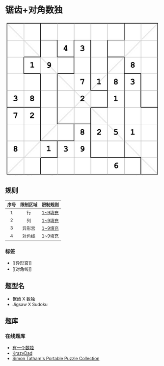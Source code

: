 # 锯齿+对角数独

![题](../../../images/sudoku/锯齿+对角数独.png)

## 规则

| 序号  | 限制区域 | 限制规则    |
|:---:|:----:|:--------|
|  1  |  行   | [1~9填充] |
|  2  |  列   | [1~9填充] |
|  3  | 异形宫  | [1~9填充] |
|  4  | 对角线  | [1~9填充] |

### 标签

- [[异形宫]]
- [[对角线]]

## 题型名

- 锯齿 X 数独
- Jigsaw X Sudoku

## 题库

### 在线题库

- [有一个数独](https://shudu.one/jigsaw-x-sudoku.php)
- [KrazyDad](https://krazydad.com/play/jigsawx/)
- [Simon Tatham's Portable Puzzle Collection](https://www.chiark.greenend.org.uk/~sgtatham/puzzles/js/solo.html)

[1~9填充]: ../../../rules.md#1to9填充

